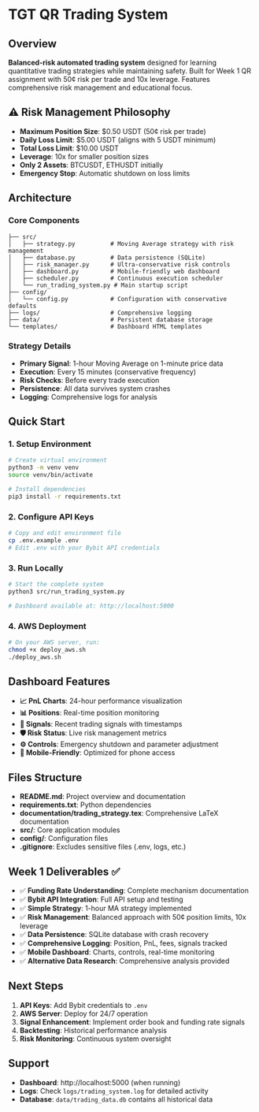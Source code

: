 # TGT QR Trading System

## Overview
**Balanced-risk automated trading system** designed for learning quantitative trading strategies while maintaining safety. Built for Week 1 QR assignment with 50¢ risk per trade and 10x leverage. Features comprehensive risk management and educational focus.

## ⚠️ Risk Management Philosophy
- **Maximum Position Size**: $0.50 USDT (50¢ risk per trade)
- **Daily Loss Limit**: $5.00 USDT (aligns with 5 USDT minimum)
- **Total Loss Limit**: $10.00 USDT
- **Leverage**: 10x for smaller position sizes
- **Only 2 Assets**: BTCUSDT, ETHUSDT initially
- **Emergency Stop**: Automatic shutdown on loss limits

## Architecture

### Core Components
```
├── src/
│   ├── strategy.py          # Moving Average strategy with risk management
│   ├── database.py          # Data persistence (SQLite)
│   ├── risk_manager.py      # Ultra-conservative risk controls
│   ├── dashboard.py         # Mobile-friendly web dashboard
│   ├── scheduler.py         # Continuous execution scheduler
│   └── run_trading_system.py # Main startup script
├── config/
│   └── config.py            # Configuration with conservative defaults
├── logs/                    # Comprehensive logging
├── data/                    # Persistent database storage
└── templates/               # Dashboard HTML templates
```

### Strategy Details
- **Primary Signal**: 1-hour Moving Average on 1-minute price data
- **Execution**: Every 15 minutes (conservative frequency)
- **Risk Checks**: Before every trade execution
- **Persistence**: All data survives system crashes
- **Logging**: Comprehensive logs for analysis

## Quick Start

### 1. Setup Environment
```bash
# Create virtual environment
python3 -m venv venv
source venv/bin/activate

# Install dependencies
pip3 install -r requirements.txt
```

### 2. Configure API Keys
```bash
# Copy and edit environment file
cp .env.example .env
# Edit .env with your Bybit API credentials
```

### 3. Run Locally
```bash
# Start the complete system
python3 src/run_trading_system.py

# Dashboard available at: http://localhost:5000
```

### 4. AWS Deployment
```bash
# On your AWS server, run:
chmod +x deploy_aws.sh
./deploy_aws.sh
```

## Dashboard Features
- **📈 PnL Charts**: 24-hour performance visualization
- **📊 Positions**: Real-time position monitoring
- **📡 Signals**: Recent trading signals with timestamps
- **🛡️ Risk Status**: Live risk management metrics
- **⚙️ Controls**: Emergency shutdown and parameter adjustment
- **📱 Mobile-Friendly**: Optimized for phone access

## Files Structure
- **README.md**: Project overview and documentation
- **requirements.txt**: Python dependencies
- **documentation/trading\_strategy.tex**: Comprehensive LaTeX documentation
- **src/**: Core application modules
- **config/**: Configuration files
- **.gitignore**: Excludes sensitive files (.env, logs, etc.)

## Week 1 Deliverables ✅
- ✅ **Funding Rate Understanding**: Complete mechanism documentation
- ✅ **Bybit API Integration**: Full API setup and testing
- ✅ **Simple Strategy**: 1-hour MA strategy implemented
- ✅ **Risk Management**: Balanced approach with 50¢ position limits, 10x leverage
- ✅ **Data Persistence**: SQLite database with crash recovery
- ✅ **Comprehensive Logging**: Position, PnL, fees, signals tracked
- ✅ **Mobile Dashboard**: Charts, controls, real-time monitoring
- ✅ **Alternative Data Research**: Comprehensive analysis provided

## Next Steps
1. **API Keys**: Add Bybit credentials to `.env`
2. **AWS Server**: Deploy for 24/7 operation
3. **Signal Enhancement**: Implement order book and funding rate signals
4. **Backtesting**: Historical performance analysis
5. **Risk Monitoring**: Continuous system oversight

## Support
- **Dashboard**: http://localhost:5000 (when running)
- **Logs**: Check `logs/trading_system.log` for detailed activity
- **Database**: `data/trading_data.db` contains all historical data
